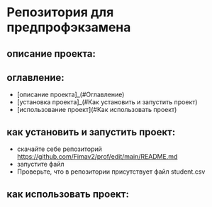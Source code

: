 # Репозитория для предпрофэкзамена
## описание проекта:
## оглавление:
- [описание проекта]_(#Оглавление)
- [установка проекта]_(#Как установить и запустить проект)
- [использование проект](#Как использовать проект)
## как установить и запустить проект:
- скачайте себе репозиторий https://github.com/Fimav2/prof/edit/main/README.md
- запустите файл
- Проверьте, что в репозитории присутствует файл student.csv
## как использовать проект:
